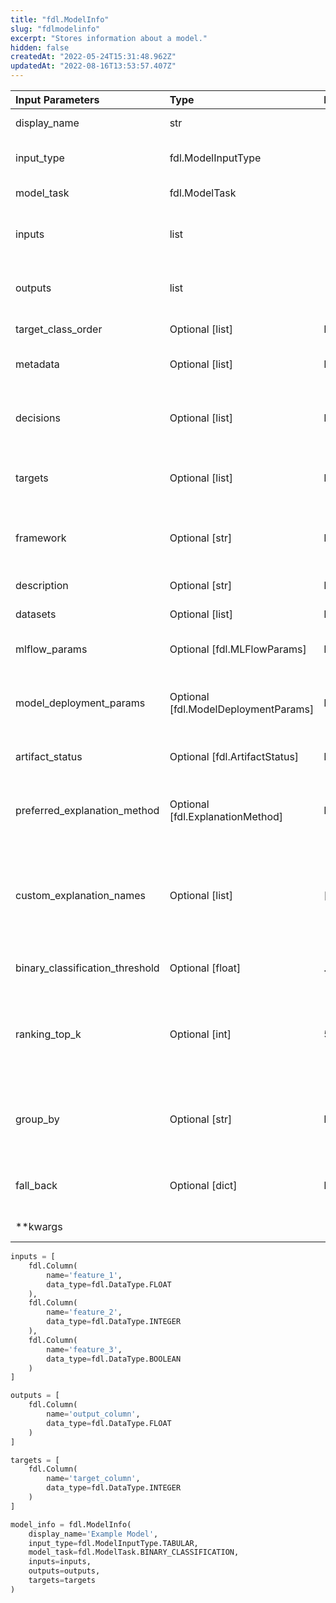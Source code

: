 ```yaml
---
title: "fdl.ModelInfo"
slug: "fdlmodelinfo"
excerpt: "Stores information about a model."
hidden: false
createdAt: "2022-05-24T15:31:48.962Z"
updatedAt: "2022-08-16T13:53:57.407Z"
---
```

| Input Parameters                | Type                                 | Default | Description                                                                                                                                                                |
| :------------------------------ | :----------------------------------- | :------ | :------------------------------------------------------------------------------------------------------------------------------------------------------------------------- |
| display_name                    | str                                  |         | A display name for the model.                                                                                                                                              |
| input_type                      | fdl.ModelInputType                   |         | A **ModelInputType** object containing the input type of the model.                                                                                                        |
| model_task                      | fdl.ModelTask                        |         | A **ModelTask** object containing the model task.                                                                                                                          |
| inputs                          | list                                 |         | A list of **Column** objects corresponding to the inputs (features) of the model.                                                                                          |
| outputs                         | list                                 |         | A list of **Column** objects corresponding to the outputs (predictions) of the model.                                                                                      |
| target_class_order              | Optional [list]                      | None    | A list denoting the order of classes in the target.                                                                                                                        |
| metadata                        | Optional [list]                      | None    | A list of **Column** objects corresponding to any metadata fields.                                                                                                         |
| decisions                       | Optional [list]                      | None    | A list of **Column** objects corresponding to any decision fields (post-prediction business decisions).                                                                    |
| targets                         | Optional [list]                      | None    | A list of **Column** objects corresponding to the targets (ground truth) of the model.                                                                                     |
| framework                       | Optional [str]                       | None    | A string providing information about the software library and version used to train and run this model.                                                                    |
| description                     | Optional [str]                       | None    | A description of the model.                                                                                                                                                |
| datasets                        | Optional [list]                      | None    | A list of the dataset IDs used by the model.                                                                                                                               |
| mlflow_params                   | Optional [fdl.MLFlowParams]          | None    | A **MLFlowParams** object containing information about MLFlow parameters.                                                                                                  |
| model_deployment_params         | Optional [fdl.ModelDeploymentParams] | None    | A **ModelDeploymentParams** object containing information about model deployment.                                                                                          |
| artifact_status                 | Optional [fdl.ArtifactStatus]        | None    | An **ArtifactStatus** object containing information about the model artifact.                                                                                              |
| preferred_explanation_method    | Optional [fdl.ExplanationMethod]     | None    | An **ExplanationMethod** object that specifies the default explanation algorithm to use for the model.                                                                     |
| custom_explanation_names        | Optional [list]                      | [ ]     | A list of names that can be passed to the _explanation_name \_argument of the optional user-defined \_explain_custom_ method of the model object defined in _package.py._  |
| binary_classification_threshold | Optional [float]                     | .5      | The threshold used for classifying inferences for binary classifiers.                                                                                                      |
| ranking_top_k                   | Optional [int]                       | 50      | Used only for ranking models. Sets the top _k_ results to take into consideration when computing performance metrics like MAP and NDCG.                                    |
| group_by                        | Optional [str]                       | None    | Used only for ranking models.  The column by which to group events for certain performance metrics like MAP and NDCG.                                                      |
| fall_back                       | Optional [dict]                      | None    | A dictionary mapping a column name to custom missing value encodings for that column.                                                                                      |
| \*\*kwargs                      |                                      |         | Additional arguments to be passed.                                                                                                                                         |

```python Usage
inputs = [
    fdl.Column(
        name='feature_1',
        data_type=fdl.DataType.FLOAT
    ),
    fdl.Column(
        name='feature_2',
        data_type=fdl.DataType.INTEGER
    ),
    fdl.Column(
        name='feature_3',
        data_type=fdl.DataType.BOOLEAN
    )
]

outputs = [
    fdl.Column(
        name='output_column',
        data_type=fdl.DataType.FLOAT
    )
]

targets = [
    fdl.Column(
        name='target_column',
        data_type=fdl.DataType.INTEGER
    )
]

model_info = fdl.ModelInfo(
    display_name='Example Model',
    input_type=fdl.ModelInputType.TABULAR,
    model_task=fdl.ModelTask.BINARY_CLASSIFICATION,
    inputs=inputs,
    outputs=outputs,
    targets=targets
)
```